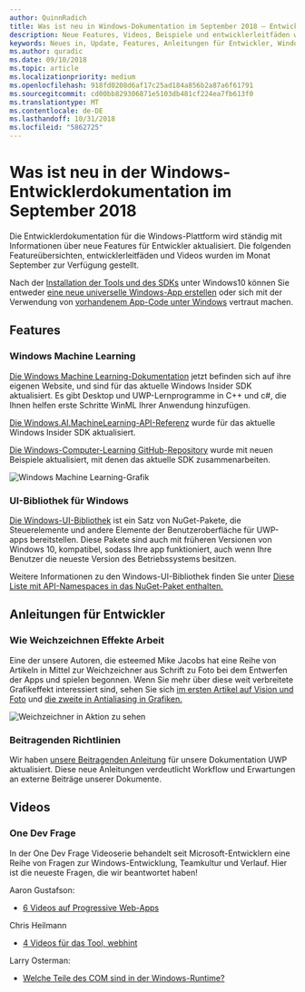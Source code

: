 ```yaml
---
author: QuinnRadich
title: Was ist neu in Windows-Dokumentation im September 2018 – Entwicklung von UWP-apps
description: Neue Features, Videos, Beispiele und entwicklerleitfäden wurden in der Windows 10-Entwicklerdokumentation für September 2018 hinzugefügt.
keywords: Neues in, Update, Features, Anleitungen für Entwickler, Windows 10, September
ms.author: quradic
ms.date: 09/10/2018
ms.topic: article
ms.localizationpriority: medium
ms.openlocfilehash: 918fd0208d6af17c25ad184a856b2a87a6f61791
ms.sourcegitcommit: cd00bb829306871e5103db481cf224ea7fb613f0
ms.translationtype: MT
ms.contentlocale: de-DE
ms.lasthandoff: 10/31/2018
ms.locfileid: "5862725"
---
```

# <a name="whats-new-in-the-windows-developer-docs-in-september-2018"></a>Was ist neu in der Windows-Entwicklerdokumentation im September 2018

Die Entwicklerdokumentation für die Windows-Plattform wird ständig mit Informationen über neue Features für Entwickler aktualisiert. Die folgenden Featureübersichten, entwicklerleitfäden und Videos wurden im Monat September zur Verfügung gestellt.

Nach der [Installation der Tools und des SDKs](http://go.microsoft.com/fwlink/?LinkId=821431) unter Windows10 können Sie entweder [eine neue universelle Windows-App erstellen](../get-started/create-uwp-apps.md) oder sich mit der Verwendung von [vorhandenem App-Code unter Windows](../porting/index.md) vertraut machen.

## <a name="features"></a>Features

### <a name="windows-machine-learning"></a>Windows Machine Learning

[Die Windows Machine Learning-Dokumentation](https://docs.microsoft.com/windows/ai/) jetzt befinden sich auf ihre eigenen Website, und sind für das aktuelle Windows Insider SDK aktualisiert. Es gibt Desktop und UWP-Lernprogramme in C++ und c#, die Ihnen helfen erste Schritte WinML Ihrer Anwendung hinzufügen.

[Die Windows.AI.MachineLearning-API-Referenz](https://docs.microsoft.com/uwp/api/windows.ai.machinelearning) wurde für das aktuelle Windows Insider SDK aktualisiert.

[Die Windows-Computer-Learning GitHub-Repository](https://github.com/Microsoft/Windows-Machine-Learning) wurde mit neuen Beispiele aktualisiert, mit denen das aktuelle SDK zusammenarbeiten.

![Windows Machine Learning-Grafik](images/winml-graphic.png)

### <a name="windows-ui-library"></a>UI-Bibliothek für Windows

[Die Windows-UI-Bibliothek](https://aka.ms/winui-docs) ist ein Satz von NuGet-Pakete, die Steuerelemente und andere Elemente der Benutzeroberfläche für UWP-apps bereitstellen. Diese Pakete sind auch mit früheren Versionen von Windows 10, kompatibel, sodass Ihre app funktioniert, auch wenn Ihre Benutzer die neueste Version des Betriebssystems besitzen.

Weitere Informationen zu den Windows-UI-Bibliothek finden Sie unter [Diese Liste mit API-Namespaces in das NuGet-Paket enthalten.](https://docs.microsoft.com/uwp/api/overview/winui/)

## <a name="developer-guidance"></a>Anleitungen für Entwickler

### <a name="how-blur-effects-work"></a>Wie Weichzeichnen Effekte Arbeit

Eine der unsere Autoren, die esteemed Mike Jacobs hat eine Reihe von Artikeln in Mittel zur Weichzeichner aus Schrift zu Foto bei dem Entwerfen der Apps und spielen begonnen. Wenn Sie mehr über diese weit verbreitete Grafikeffekt interessiert sind, sehen Sie sich [im ersten Artikel auf Vision und Foto](https://medium.com/microsoft-design/science-in-the-system-how-blur-effects-work-8b0590996e09) und [die zweite in Antialiasing in Grafiken.](https://medium.com/microsoft-design/science-in-the-system-how-blur-effects-work-part-2-c5589a738515)

![Weichzeichner in Aktion zu sehen](images/blur-example.jpg)

### <a name="contributing-guidance"></a>Beitragenden Richtlinien

Wir haben [unsere Beitragenden Anleitung](https://github.com/MicrosoftDocs/windows-uwp/blob/docs/CONTRIBUTING.md) für unsere Dokumentation UWP aktualisiert. Diese neue Anleitungen verdeutlicht Workflow und Erwartungen an externe Beiträge unserer Dokumente.

## <a name="videos"></a>Videos

### <a name="one-dev-question"></a>One Dev Frage

In der One Dev Frage Videoserie behandelt seit Microsoft-Entwicklern eine Reihe von Fragen zur Windows-Entwicklung, Teamkultur und Verlauf. Hier ist die neueste Fragen, die wir beantwortet haben!

Aaron Gustafson:

* [6 Videos auf Progressive Web-Apps](https://www.youtube.com/playlist?list=PLWs4_NfqMtoyPHoI-CIB71mEq-om6m35I)

Chris Heilmann

* [4 Videos für das Tool, webhint](https://www.youtube.com/watch?v=eXfmxmiA00Y&list=PLWs4_NfqMtow00LM-vgyECAlMDxx84Q2v)

Larry Osterman:

* [Welche Teile des COM sind in der Windows-Runtime?](https://youtu.be/_nsMjHqRn1w)